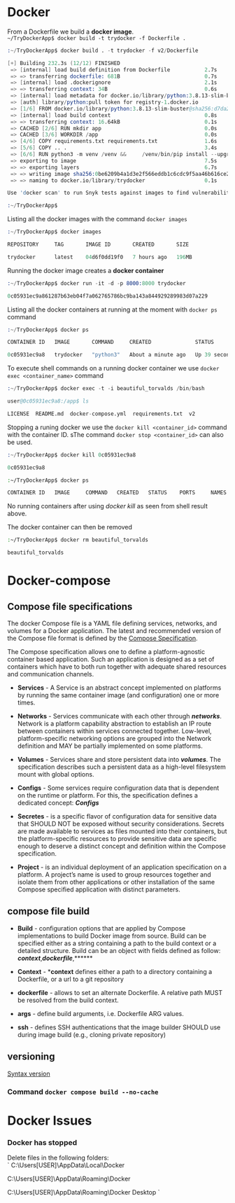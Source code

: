 # Docker
From a Dockerfile we build a **docker image**.  
`~/TryDockerApp$ docker build -t trydocker -f Dockerfile .`
```s
:~/TryDockerApp$ docker build . -t trydocker -f v2/Dockerfile

[+] Building 232.3s (12/12) FINISHED
 => [internal] load build definition from Dockerfile           2.7s
 => => transferring dockerfile: 681B                           0.7s
 => [internal] load .dockerignore                              2.1s
 => => transferring context: 34B                               0.6s
 => [internal] load metadata for docker.io/library/python:3.8.13-slim-buster  9.6s
 => [auth] library/python:pull token for registry-1.docker.io                 0.0s
 => [1/6] FROM docker.io/library/python:3.8.13-slim-buster@sha256:d7da2b370dbb2f3f34bacc4aeec4ee52c22e7e49b41957a  0.1s
 => [internal] load build context                              0.8s
 => => transferring context: 16.64kB                           0.1s
 => CACHED [2/6] RUN mkdir app                                 0.0s
 => CACHED [3/6] WORKDIR /app                                  0.0s
 => [4/6] COPY requirements.txt requirements.txt               1.6s
 => [5/6] COPY .. .                                            3.4s
 => [6/6] RUN python3 -m venv /venv &&     /venv/bin/pip install --upgrade pip &&     /venv/bin/pip install --u  205.2s
 => exporting to image                                         7.5s
 => => exporting layers                                        6.7s
 => => writing image sha256:0be6209b4a1d3e2f566eddb1c6cdc9f5aa46b616ce288ecf123111de90df109a  0.1s
 => => naming to docker.io/library/trydocker                   0.1s

Use 'docker scan' to run Snyk tests against images to find vulnerabilities and learn how to fix them  

:~/TryDockerApp$
```
Listing all the docker images with the command `docker images`  


```s
:~/TryDockerApp$ docker images

REPOSITORY     TAG       IMAGE ID       CREATED       SIZE 

trydocker      latest    04d6f0dd19f0   7 hours ago   196MB
```
Running the docker image creates a **docker container**  
 
```s
:~/TryDockerApp$ docker run -it -d -p 8000:8000 trydocker

0c05931ec9a861287b63eb04f7a062765786bc9ba143a844929289983d07a229
```

Listing all the docker containers at running at the moment with `docker ps` command  


```s
:~/TryDockerApp$ docker ps

CONTAINER ID   IMAGE       COMMAND     CREATED              STATUS          PORTS                    NAMES  

0c05931ec9a8   trydocker   "python3"   About a minute ago   Up 39 seconds   0.0.0.0:8000->8000/tcp   beautiful_torvalds
```
To execute shell commands on a running docker container we use `docker exec <container_name>` command  


```s
:~/TryDockerApp$ docker exec -t -i beautiful_torvalds /bin/bash

user@0c05931ec9a8:/app$ ls  

LICENSE  README.md  docker-compose.yml  requirements.txt  v2
```
Stopping a runing docker we use the `docker kill <container_id>` command with the container ID. sThe command `docker stop <container_id>` can also be used.
   
```s
:~/TryDockerApp$ docker kill 0c05931ec9a8

0c05931ec9a8
```

  
```sh
:~/TryDockerApp$ docker ps

CONTAINER ID   IMAGE     COMMAND   CREATED   STATUS    PORTS     NAMES
```
 No running containers after using *docker kill* as seen from shell result above.  

 The docker container can then  be removed


```sh
:~/TryDockerApp$ docker rm beautiful_torvalds

beautiful_torvalds
```
# Docker-compose

## Compose file specifications
The docker Compose file is a YAML file defining services, networks, and volumes for a Docker application.
The latest and recommended version of the Compose file format is defined by the [Compose Specification](https://github.com/compose-spec/compose-spec/blob/master/spec.md). 

The Compose specification allows one to define a platform-agnostic container based application. 
Such an application is designed as a set of containers which have to both run together with adequate shared resources and communication channels.

- **Services** - A Service is an abstract concept implemented on platforms by running the same container image 
            (and configuration) one or more times.

- **Networks** - Services communicate with each other through ***networks***. Network is a platform capability      abstraction 
            to establish an IP route between containers within services connected together. Low-level, platform-specific 
            networking options are grouped into the Network definition and MAY be partially implemented on some platforms.
- **Volumes** - Services share and store persistent data into ***volumes***. The specification describes such a 
            persistent data as a high-level filesystem mount with global options.

- **Configs** - Some services require configuration data that is dependent on the runtime or platform. 
            For this, the specification defines a dedicated concept: ***Configs***

- **Secretes** - is a specific flavor of configuration data for sensitive data that SHOULD NOT be exposed without 
            security considerations. Secrets are made available to services as files mounted into their containers, but the platform-specific resources to provide sensitive data are specific enough to deserve a distinct concept and definition within the Compose specification.

- **Project** - is an individual deployment of an application specification on a platform. A project’s name is used 
            to group resources together and isolate them from other applications or other installation of the same Compose specified application with distinct parameters. 

## compose file build

- **Build** - configuration options that are applied by Compose implementations to build Docker image from source.        Build can be specified either as a string containing a path to the build context or a detailed structure. Build can be an object with fields defined as follow: ***context***,***dockerfile***,******

- **Context** - ***context** defines either a path to a directory containing a Dockerfile, or a url to a git repository

- **dockerfile** - allows to set an alternate Dockerfile. A relative path MUST be resolved from the build context.

- **args** -  define build arguments, i.e. Dockerfile ARG values.

- **ssh** - defines SSH authentications that the image builder SHOULD use during image build (e.g., cloning private       repository)
## versioning

[Syntax version](https://docs.docker.com/compose/compose-file/compose-versioning/)

### Command `docker compose build --no-cache`


# Docker Issues
### Docker has stopped

Delete files in the following folders:  
`
C:\Users[USER]\AppData\Local\Docker

C:\Users[USER]\AppData\Roaming\Docker

C:\Users[USER]\AppData\Roaming\Docker Desktop
`
